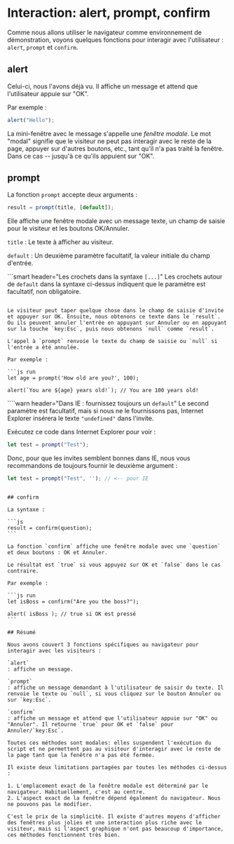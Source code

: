 # Interaction: alert, prompt, confirm

Comme nous allons utiliser le navigateur comme environnement de démonstration, voyons quelques fonctions pour interagir avec l'utilisateur : `alert`, `prompt` et `confirm`.

## alert

Celui-ci, nous l'avons déjà vu. Il affiche un message et attend que l'utilisateur appuie sur "OK".

Par exemple :

```js run
alert("Hello");
```

La mini-fenêtre avec le message s'appelle une *fenêtre modale*. Le mot "modal" signifie que le visiteur ne peut pas interagir avec le reste de la page, appuyer sur d'autres boutons, etc., tant qu'il n'a pas traité la fenêtre. Dans ce cas -- jusqu'à ce qu'ils appuient sur "OK".

## prompt

La fonction `prompt` accepte deux arguments :

```js no-beautify
result = prompt(title, [default]);
```

Elle affiche une fenêtre modale avec un message texte, un champ de saisie pour le visiteur et les boutons OK/Annuler.

`title`
: Le texte à afficher au visiteur.

`default`
: Un deuxième paramètre facultatif, la valeur initiale du champ d'entrée.

```smart header="Les crochets dans la syntaxe `[...]`"
Les crochets autour de `default` dans la syntaxe ci-dessus indiquent que le paramètre est facultatif, non obligatoire.
```

Le visiteur peut taper quelque chose dans le champ de saisie d'invite et appuyer sur OK. Ensuite, nous obtenons ce texte dans le `result`. Ou ils peuvent annuler l'entrée en appuyant sur Annuler ou en appuyant sur la touche `key:Esc`, puis nous obtenons `null` comme `result`.

L'appel à `prompt` renvoie le texte du champ de saisie ou `null` si l'entrée a été annulée.

Par exemple :

```js run
let age = prompt('How old are you?', 100);

alert(`You are ${age} years old!`); // You are 100 years old!
```

````warn header="Dans IE : fournissez toujours un `default`"
Le second paramètre est facultatif, mais si nous ne le fournissons pas, Internet Explorer insérera le texte `"undefined"` dans l'invite.

Exécutez ce code dans Internet Explorer pour voir :

```js run
let test = prompt("Test");
```

Donc, pour que les invites semblent bonnes dans IE, nous vous recommandons de toujours fournir le deuxième argument :

```js run
let test = prompt("Test", ''); // <-- pour IE
```
````

## confirm

La syntaxe :

```js
result = confirm(question);
```

La fonction `confirm` affiche une fenêtre modale avec une `question` et deux boutons : OK et Annuler.

Le résultat est `true` si vous appuyez sur OK et `false` dans le cas contraire.

Par exemple :

```js run
let isBoss = confirm("Are you the boss?");

alert( isBoss ); // true si OK est pressé
```

## Résumé

Nous avons couvert 3 fonctions spécifiques au navigateur pour interagir avec les visiteurs :

`alert`
: affiche un message.

`prompt`
: affiche un message demandant à l'utilisateur de saisir du texte. Il renvoie le texte ou `null`, si vous cliquez sur le bouton Annuler ou sur `key:Esc`.

`confirm`
: affiche un message et attend que l'utilisateur appuie sur "OK" ou "Annuler". Il retourne `true` pour OK et `false` pour Annuler/`key:Esc`.

Toutes ces méthodes sont modales: elles suspendent l'exécution du script et ne permettent pas au visiteur d'interagir avec le reste de la page tant que la fenêtre n'a pas été fermée.

Il existe deux limitations partagées par toutes les méthodes ci-dessus :

1. L'emplacement exact de la fenêtre modale est déterminé par le navigateur. Habituellement, c'est au centre.
2. L'aspect exact de la fenêtre dépend également du navigateur. Nous ne pouvons pas le modifier.

C'est le prix de la simplicité. Il existe d'autres moyens d'afficher des fenêtres plus jolies et une interaction plus riche avec le visiteur, mais si l'aspect graphique n'ont pas beaucoup d'importance, ces méthodes fonctionnent très bien.
